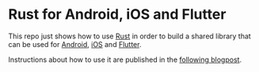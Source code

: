 # Rust for Android, iOS and Flutter

This repo just shows how to use [Rust](https://rust-lang.org) in order to build a shared library that can be used for [Android](https://www.android.com/), [iOS](https://www.apple.com/ios) and [Flutter](https://www.flutter.dev).

Instructions about how to use it are published in the [following blogpost](https://robertohuertas.com/2019/10/27/rust-for-android-ios-flutter).
